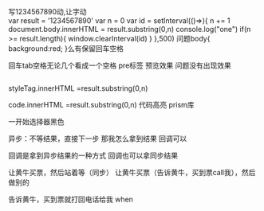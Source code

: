 写1234567890动,让字动   
var result = '1234567890'
var n = 0
var id = setInterval(()=>){
  n += 1
  document.body.innerHTML = result.substring(0,n)
  console.log("one")
  if(n >= result.length){
    window.clearInterval(id)
  }
},500)
问题body{
  background:red;
}么有保留回车空格  

回车tab空格无论几个看成一个空格
pre标签 预览效果
问题没有出现效果  
<style id ="styleTag"></style>
<pre id ="code"></pre>
styleTag.innerHTML =result.substring(0,n)

code.innerHTML =result.substring(0,n)
代码高亮 prism库

一开始选择器黑色

异步：不等结果，直接下一步
那我怎么拿到结果
回调可以

回调是拿到异步结果的一种方式
回调也可以拿同步结果

让黄牛买票，然后站着等（同步）
让黄牛买票（告诉黄牛，买到票call我），然后做别的

告诉黄牛，买到票就打回电话给我
when
